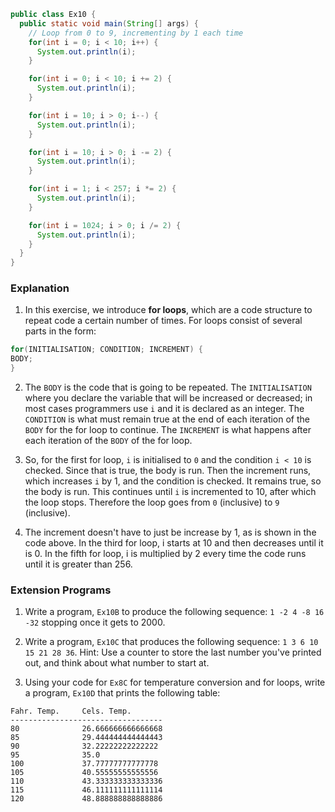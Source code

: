 ```java
public class Ex10 {
  public static void main(String[] args) {
    // Loop from 0 to 9, incrementing by 1 each time
    for(int i = 0; i < 10; i++) {
      System.out.println(i);
    }

    for(int i = 0; i < 10; i += 2) {
      System.out.println(i);
    }

    for(int i = 10; i > 0; i--) {
      System.out.println(i);
    }

    for(int i = 10; i > 0; i -= 2) {
      System.out.println(i);
    }

    for(int i = 1; i < 257; i *= 2) {
      System.out.println(i);
    }

    for(int i = 1024; i > 0; i /= 2) {
      System.out.println(i);
    }
  }
}
```

### Explanation
1. In this exercise, we introduce **for loops**, which are a code structure to repeat code a certain number of times. For loops consist of several parts in the form:

  ```java
for(INITIALISATION; CONDITION; INCREMENT) {
  BODY;
}
  ```
  
2. The `BODY` is the code that is going to be repeated. The `INITIALISATION` where you declare the variable that will be increased or decreased; in most cases programmers use `i` and it is declared as an integer. The `CONDITION` is what must remain true at the end of each iteration of the `BODY` for the for loop to continue. The `INCREMENT` is what happens after each iteration of the `BODY` of the for loop.

3. So, for the first for loop, `i` is initialised to `0` and the condition `i < 10` is checked. Since that is true, the body is run. Then the increment runs, which increases `i` by 1, and the condition is checked. It remains true, so the body is run. This continues until `i` is incremented to 10, after which the loop stops. Therefore the loop goes from `0` (inclusive) to `9` (inclusive).
 
4. The increment doesn't have to just be increase by 1, as is shown in the code above. In the third for loop, i starts at 10 and then decreases until it is 0. In the fifth for loop, i is multiplied by 2 every time the code runs until it is greater than 256.

### Extension Programs
1. Write a program, `Ex10B` to produce the following sequence: `1 -2 4 -8 16 -32` stopping once it gets to 2000.

2. Write a program, `Ex10C` that produces the following sequence: `1 3 6 10 15 21 28 36`. Hint: Use a counter to store the last number you've printed out, and think about what number to start at.

3. Using your code for `Ex8C` for temperature conversion and for loops, write a program, `Ex10D` that prints the following table:
  ```
Fahr. Temp.     Cels. Temp.
----------------------------------
80              26.666666666666668
85              29.444444444444443
90              32.22222222222222
95              35.0
100             37.77777777777778
105             40.55555555555556
110             43.333333333333336
115             46.111111111111114
120             48.888888888888886
  ```
